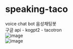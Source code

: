 # speaking-taco
voice chat bot 
음성채팅봇  
구글 api - kogpt2 - tacotron  
![image](https://user-images.githubusercontent.com/91838563/209918257-3cf7e3a9-c08a-4d59-97b2-ebb4fce5f54a.png)  
![image](https://user-images.githubusercontent.com/91838563/209918179-d3740065-1c5f-47b1-9172-025f3a8ab059.png)


